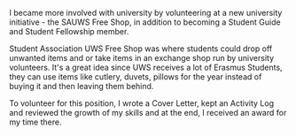 I became more involved with university by volunteering at a new university initiative - the SAUWS Free Shop, in addition to becoming a Student Guide and Student Fellowship member.

Student Association UWS Free Shop was where students could drop off unwanted items and or take items in an exchange shop run by university volunteers. It's a great idea since UWS receives a lot of Erasmus Students, they can use items like cutlery, duvets, pillows for the year instead of buying it and then leaving them behind.

To volunteer for this position, I wrote a Cover Letter, kept an Activity Log and reviewed the growth of my skills and at the end, I received an award for my time there.
